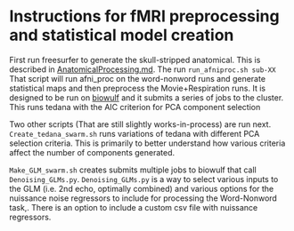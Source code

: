 # Instructions for fMRI preprocessing and statistical model creation

First run freesurfer to generate the skull-stripped anatomical. This is described in
[AnatomicalProcessing.md](../AnatomicalProcessings/AnatomicalProcessing.md).
The run `run_afniproc.sh sub-XX` That script will run afni_proc on the
word-nonword runs and generate statistical maps and then preprocess the Movie+Respiration
runs. It is designed to be run on [biowulf](https://hpc.nih.gov/) and it submits a series
of jobs to the cluster. This runs tedana with the AIC criterion for PCA component selection

Two other scripts (That are still slightly works-in-process) are run next.
`Create_tedana_swarm.sh` runs variations of tedana with different PCA selection criteria.
This is primarily to better understand how various criteria affect the number of components
generated.

`Make_GLM_swarm.sh` creates submits multiple jobs to biowulf that call `Denoising_GLMs.py`.
`Denoising_GLMs.py` is a way to select various inputs to the GLM (i.e. 2nd echo, optimally combined)
and various options for the nuissance noise regressors to include for processing the Word-Nonword task,.
There is an option to include a custom csv file with nuissance regressors.

